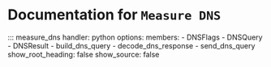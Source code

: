 # Documentation for `Measure DNS`

::: measure_dns
    handler: python
    options:
      members:
        - DNSFlags
        - DNSQuery
        - DNSResult
        - build_dns_query
        - decode_dns_response
        - send_dns_query
      show_root_heading: false
      show_source: false